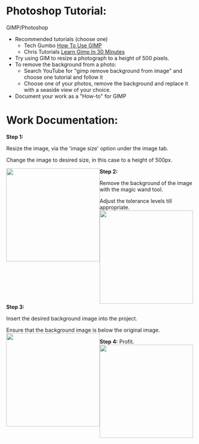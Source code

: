 
# Photoshop Tutorial:

GIMP/Photoshop

- Recommended tutorials (choose one)
  - Tech Gumbo [How To Use GIMP](https://youtu.be/Q8C0LJPpr64)
  - Chris Tutorials [Learn Gimp In 30 Minutes](https://youtu.be/IeABb8cwdUg)
- Try using GIM to resize a photograph to a height of 500 pixels.
- To remove the background from a photo:
  - Search YouTube for &quot;gimp remove background from image&quot; and choose one tutorial and follow it
  - Choose one of your photos, remove the background and replace it with a seaside view of your choice.
- Document your work as a &quot;How-to&quot; for GIMP

# Work Documentation:
**Step 1:**

Resize the image, via the 'image size' option under the image tab.

Change the image to desired size, in this case to a height of 500px.

<img style="float: left;" src="https://media.discordapp.net/attachments/667962453283569666/713095018780295218/Capture1.PNG" title="" alt="" width="250">

**Step 2:**

Remove the background of the image with the magic wand tool.

Adjust the tolerance levels till appropriate.
<img style="float: left;" src="https://media.discordapp.net/attachments/667962453283569666/713095032688607245/seaside.jpg" title="" alt="" width="250">

**Step 3:**

Insert the desired background image into the project.

Ensure that the background image is below the original image.
<img style="float: left;" src="https://cdn.discordapp.com/attachments/667962453283569666/713095078348062751/Capture3.PNG" alt="" width="250">


**Step 4:**
<img style="float: left;" src="https://cdn.discordapp.com/attachments/667962453283569666/713095062212575282/Capture2.PNG" title="" alt="" width="250">
Profit.
